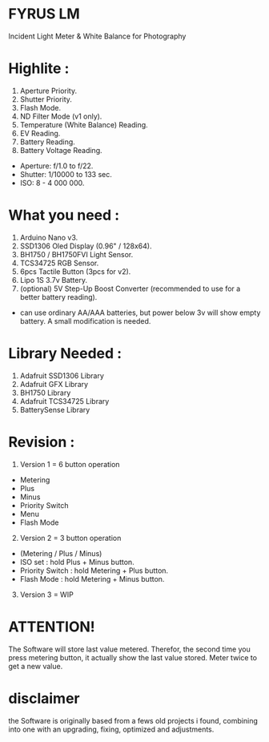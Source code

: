 # FYRUS LM
Incident Light Meter &amp; White Balance for Photography


# Highlite :

1. Aperture Priority.
2. Shutter Priority.
3. Flash Mode.
4. ND Filter Mode (v1 only).
5. Temperature (White Balance) Reading.
6. EV Reading.
7. Battery Reading.
8. Battery Voltage Reading.

- Aperture: f/1.0 to f/22.
- Shutter: 1/10000 to 133 sec.
- ISO: 8 - 4 000 000.



# What you need :

1. Arduino Nano v3.
2. SSD1306 Oled Display (0.96" / 128x64).
3. BH1750 / BH1750FVI Light Sensor.
4. TCS34725 RGB Sensor.
5. 6pcs Tactile Button (3pcs for v2).
6. Lipo 1S 3.7v Battery.
7. (optional) 5V Step-Up Boost Converter (recommended to use for a better battery reading).

* can use ordinary AA/AAA batteries, but power below 3v will show empty battery. A small modification is needed.


# Library Needed :

1. Adafruit SSD1306 Library
2. Adafruit GFX Library
3. BH1750 Library
4. Adafruit TCS34725 Library
5. BatterySense Library


# Revision :

1. Version 1 = 6 button operation
- Metering
- Plus
- Minus
- Priority Switch
- Menu
- Flash Mode

2. Version 2 = 3 button operation
- (Metering / Plus / Minus)
- ISO set : hold Plus + Minus button.
- Priority Switch : hold Metering + Plus button.
- Flash Mode : hold Metering + Minus button.

3. Version 3 = WIP


# ATTENTION!
The Software will store last value metered. Therefor, the second time you press metering button, it actually show the last value stored. Meter twice to get a new value.

# disclaimer

the Software is originally based from a fews old projects i found, combining into one with an upgrading, fixing, optimized and adjustments.
